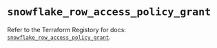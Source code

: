 # `snowflake_row_access_policy_grant`

Refer to the Terraform Registory for docs: [`snowflake_row_access_policy_grant`](https://registry.terraform.io/providers/snowflake-labs/snowflake/0.76.0/docs/resources/row_access_policy_grant).
